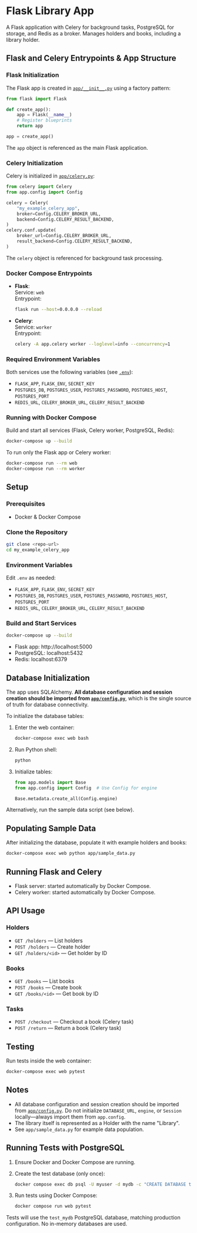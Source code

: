 # Flask Library App

A Flask application with Celery for background tasks, PostgreSQL for storage, and Redis as a broker. Manages holders and books, including a library holder.

## Flask and Celery Entrypoints & App Structure

### Flask Initialization

The Flask app is created in [`app/__init__.py`](app/__init__.py:3) using a factory pattern:

```python
from flask import Flask

def create_app():
    app = Flask(__name__)
    # Register blueprints
    return app

app = create_app()
```

The `app` object is referenced as the main Flask application.

### Celery Initialization

Celery is initialized in [`app/celery.py`](app/celery.py:4):

```python
from celery import Celery
from app.config import Config

celery = Celery(
    "my_example_celery_app",
    broker=Config.CELERY_BROKER_URL,
    backend=Config.CELERY_RESULT_BACKEND,
)
celery.conf.update(
    broker_url=Config.CELERY_BROKER_URL,
    result_backend=Config.CELERY_RESULT_BACKEND,
)
```

The `celery` object is referenced for background task processing.

### Docker Compose Entrypoints

- **Flask**:  
  Service: `web`  
  Entrypoint:  
  ```bash
  flask run --host=0.0.0.0 --reload
  ```

- **Celery**:  
  Service: `worker`  
  Entrypoint:  
  ```bash
  celery -A app.celery worker --loglevel=info --concurrency=1
  ```

### Required Environment Variables

Both services use the following variables (see [`.env`](.env:1)):

- `FLASK_APP`, `FLASK_ENV`, `SECRET_KEY`
- `POSTGRES_DB`, `POSTGRES_USER`, `POSTGRES_PASSWORD`, `POSTGRES_HOST`, `POSTGRES_PORT`
- `REDIS_URL`, `CELERY_BROKER_URL`, `CELERY_RESULT_BACKEND`

### Running with Docker Compose

Build and start all services (Flask, Celery worker, PostgreSQL, Redis):

```bash
docker-compose up --build
```

To run only the Flask app or Celery worker:

```bash
docker-compose run --rm web
docker-compose run --rm worker
```
## Setup

### Prerequisites

- Docker & Docker Compose

### Clone the Repository

```bash
git clone <repo-url>
cd my_example_celery_app
```

### Environment Variables

Edit `.env` as needed:

- `FLASK_APP`, `FLASK_ENV`, `SECRET_KEY`
- `POSTGRES_DB`, `POSTGRES_USER`, `POSTGRES_PASSWORD`, `POSTGRES_HOST`, `POSTGRES_PORT`
- `REDIS_URL`, `CELERY_BROKER_URL`, `CELERY_RESULT_BACKEND`

### Build and Start Services

```bash
docker-compose up --build
```

- Flask app: http://localhost:5000
- PostgreSQL: localhost:5432
- Redis: localhost:6379

## Database Initialization

The app uses SQLAlchemy. **All database configuration and session creation should be imported from [`app/config.py`](app/config.py)**, which is the single source of truth for database connectivity.

To initialize the database tables:

1. Enter the web container:

    ```bash
    docker-compose exec web bash
    ```

2. Run Python shell:

    ```bash
    python
    ```

3. Initialize tables:

    ```python
    from app.models import Base
    from app.config import Config  # Use Config for engine

    Base.metadata.create_all(Config.engine)
    ```

Alternatively, run the sample data script (see below).

## Populating Sample Data

After initializing the database, populate it with example holders and books:

```bash
docker-compose exec web python app/sample_data.py
```

## Running Flask and Celery

- Flask server: started automatically by Docker Compose.
- Celery worker: started automatically by Docker Compose.

## API Usage

### Holders

- `GET /holders` — List holders
- `POST /holders` — Create holder
- `GET /holders/<id>` — Get holder by ID

### Books

- `GET /books` — List books
- `POST /books` — Create book
- `GET /books/<id>` — Get book by ID

### Tasks

- `POST /checkout` — Checkout a book (Celery task)
- `POST /return` — Return a book (Celery task)

## Testing

Run tests inside the web container:

```bash
docker-compose exec web pytest
```

## Notes

- All database configuration and session creation should be imported from [`app/config.py`](app/config.py). Do not initialize `DATABASE_URL`, `engine`, or `Session` locally—always import them from `app.config`.
- The library itself is represented as a Holder with the name "Library".
- See `app/sample_data.py` for example data population.

## Running Tests with PostgreSQL

1. Ensure Docker and Docker Compose are running.
2. Create the test database (only once):

   ```sh
   docker compose exec db psql -U myuser -d mydb -c "CREATE DATABASE test_mydb OWNER myuser ENCODING 'UTF8';"
   ```

3. Run tests using Docker Compose:

   ```sh
   docker compose run web pytest
   ```

Tests will use the `test_mydb` PostgreSQL database, matching production configuration. No in-memory databases are used.
